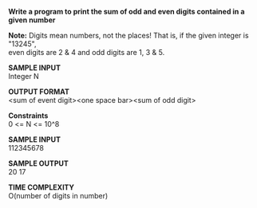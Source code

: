 **Write a program to print the sum of odd and even digits contained in a given number** 

**Note:** Digits mean numbers, not the places! That is, if the given integer is "13245", \
          even digits are 2 & 4 and odd   digits are 1, 3 & 5. 
        
**SAMPLE INPUT** \
Integer N

**OUTPUT FORMAT** \
\<sum of event digit\>\<one space bar\>\<sum of odd digit\>

**Constraints** \
0 <= N <= 10^8

**SAMPLE INPUT** \
112345678

**SAMPLE OUTPUT** \
20 17

**TIME COMPLEXITY** \
O(number of digits in number)